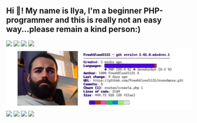 <h2 align="left">Hi 👋! My name is Ilya, I'm a beginner PHP-programmer and this is really not an easy way...please remain a kind person:)</h2>
<a href="https://imgbb.com/"><img src="https://i.ibb.co/zPWPYys/cosmos.gif" width="150"></a>
<a href="https://imgbb.com/"><img src="https://i.ibb.co/zPWPYys/cosmos.gif" width="150"></a>
<a href="https://imgbb.com/"><img src="https://i.ibb.co/zPWPYys/cosmos.gif" width="150"></a>
<a href="https://imgbb.com/"><img src="https://i.ibb.co/zPWPYys/cosmos.gif" width="150"></a>
<a href="https://ibb.co/VjwBfwR"><img src=".github/workflows/it`sme.png" alt="wow" border="0"></a>
<a href="https://imgbb.com/"><img src="https://i.ibb.co/zPWPYys/cosmos.gif" width="150"></a>
<a href="https://imgbb.com/"><img src="https://i.ibb.co/zPWPYys/cosmos.gif" width="150"></a>
<a href="https://imgbb.com/"><img src="https://i.ibb.co/zPWPYys/cosmos.gif" width="150"></a>
<a href="https://imgbb.com/"><img src="https://i.ibb.co/zPWPYys/cosmos.gif" width="150"></a>
